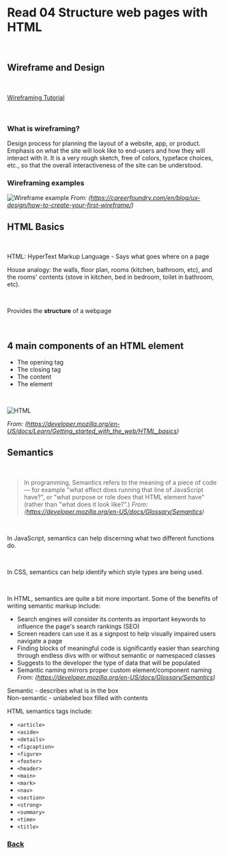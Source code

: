 # Read 04 Structure web pages with HTML

<br>

## Wireframe and Design

<br>

[Wireframing Tutorial](https://youtu.be/qpH7-KFWZRI)

<br>

### What is wireframing?

Design process for planning the layout of a website, app, or product.  Emphasis on what the site will look like to end-users and how they will interact with it.  It is a very rough sketch, free of colors, typeface choices, etc., so that the overall interactiveness of the site can be understood.

### Wireframing examples

![Wireframe example](https://dpbnri2zg3lc2.cloudfront.net/en/wp-content/uploads/old-blog-uploads/versions/samuel-student-wireframe---x----972-715x---.png)
*From: (https://careerfoundry.com/en/blog/ux-design/how-to-create-your-first-wireframe/)*

## HTML Basics

<br>

HTML: HyperText Markup Language - Says what goes where on a page

House analogy: the walls, floor plan, rooms (kitchen, bathroom, etc), and the rooms' contents (stove in kitchen, bed in bedroom, toilet in bathroom, etc).

<br>

Provides the **structure** of a webpage

<br>

## 4 main components of an HTML element

* The opening tag
* The closing tag
* The content
* The element

<br>

![HTML](https://developer.mozilla.org/en-US/docs/Learn/Getting_started_with_the_web/HTML_basics/grumpy-cat-small.png)<br>


*From: (https://developer.mozilla.org/en-US/docs/Learn/Getting_started_with_the_web/HTML_basics)*
<br>

## Semantics

<br>

> In programming, Semantics refers to the meaning of a piece of code — for example "what effect does running that line of JavaScript have?", or "what purpose or role does that HTML element have" (rather than "what does it look like?".) *From: (https://developer.mozilla.org/en-US/docs/Glossary/Semantics)*

<br>

In JavaScript, semantics can help discerning what two different functions do.

<br>

In CSS, semantics can help identify which style types are being used. 

<br>

In HTML, semantics are quite a bit more important. Some of the benefits of writing semantic markup include: <br>

* Search engines will consider its contents as important keywords to influence the page's search rankings (SEO)
* Screen readers can use it as a signpost to help visually impaired users navigate a page
* Finding blocks of meaningful code is significantly easier than searching through endless divs with or without semantic or namespaced classes
* Suggests to the developer the type of data that will be populated
* Semantic naming mirrors proper custom element/component naming  
    *From: (https://developer.mozilla.org/en-US/docs/Glossary/Semantics)*

Semantic - describes what is in the box <br>
Non-semantic - unlabeled box filled with contents

HTML semantics tags include:

* `<article>`
* `<aside>`
* `<details>`
* `<figcaption>`
* `<figure>`
* `<footer>`
* `<header>`
* `<main>`
* `<mark>`
* `<nav>`
* `<section>`
* `<strong>`
* `<summary>`
* `<time>`
* `<title>`

### [Back](reading-notes/102/102-TOC.html)
